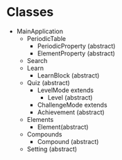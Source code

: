 # Classes


- MainApplication
	- PeriodicTable
		- PeriodicProperty (abstract)
  		- ElementProperty (abstract) 	
	- Search
	- Learn
		- LearnBlock (abstract)
	- Quiz (abstract)
		- LevelMode extends
			- Level (abstract)
		- ChallengeMode extends
		- Achievement (abstract)
	- Elements
		- Element(abstract)
	- Compounds 
		- Compound (abstract)
	- Setting (abstract)



